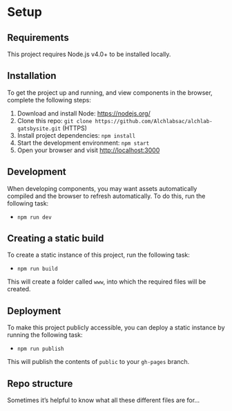 # Setup

## Requirements

This project requires Node.js v4.0+ to be installed locally.

## Installation

To get the project up and running, and view components in the browser, complete the following steps:

1. Download and install Node: <https://nodejs.org/>
2. Clone this repo: `git clone https://github.com/Alchlabsac/alchlab-gatsbysite.git` (HTTPS)
3. Install project dependencies: `npm install`
4. Start the development environment: `npm start`
5. Open your browser and visit <http://localhost:3000>

## Development

When developing components, you may want assets automatically compiled and the browser to refresh automatically. To do this, run the following task:

- `npm run dev`

## Creating a static build

To create a static instance of this project, run the following task:

- `npm run build`

This will create a folder called `www`, into which the required files will be created.

## Deployment

To make this project publicly accessible, you can deploy a static instance by running the following task:

- `npm run publish`

This will publish the contents of `public` to your `gh-pages` branch.

## Repo structure

Sometimes it’s helpful to know what all these different files are for…

<!-- ```
/
├─ src/
│  ├─ assets/        # Assets
│  │  ├─ icons/      # Favicon and home screen icons
│  │  ├─ images/     # Raster images (used in component examples)
│  │  ├─ scripts/    # JavaScript files
│  │  ├─ styles/     # CSS files
│  │  └─ vectors/    # SVG images, icons and logos
│  │
│  ├─ components/    # Components
│  │  ├─ _partials/  # …that render component previews
│  │  ├─ common/     # …that may appear anywhere
│  │  ├─ global/     # …that appear on every page
│  │  ├─ layouts/    # …that govern macro layout
│  │  ├─ scopes/     # …that style undecorated markup
│  │  ├─ templates/  # …that combine components to render page types
│  │  └─ utilities/  # …that have a single purpose/role
│  │
│  ├─ docs/          # Documentation
│  │  ├─ _partials/  # Partials for rendering documentation
│  │  └─ …           # Documentation files
│  │
│  └─ tokens/        # Design tokens
│
├─ .editorconfig     # Code style definitions
├─ .gitignore        # List of files and folders not tracked by Git
├─ .eslintrc         # Linting preferences for JavasScript
├─ LICENSE           # License information for this project
├─ package.json      # Project manifest
└─ README.md         # This file
``` -->
